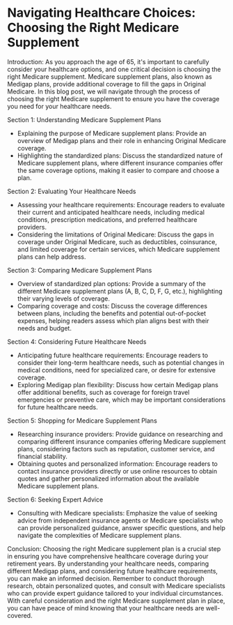 # Navigating Healthcare Choices: Choosing the Right Medicare Supplement

Introduction:
As you approach the age of 65, it's important to carefully consider your healthcare options, and one critical decision is choosing the right Medicare supplement. Medicare supplement plans, also known as Medigap plans, provide additional coverage to fill the gaps in Original Medicare. In this blog post, we will navigate through the process of choosing the right Medicare supplement to ensure you have the coverage you need for your healthcare needs.

Section 1: Understanding Medicare Supplement Plans

- Explaining the purpose of Medicare supplement plans: Provide an overview of Medigap plans and their role in enhancing Original Medicare coverage.
- Highlighting the standardized plans: Discuss the standardized nature of Medicare supplement plans, where different insurance companies offer the same coverage options, making it easier to compare and choose a plan.

Section 2: Evaluating Your Healthcare Needs

- Assessing your healthcare requirements: Encourage readers to evaluate their current and anticipated healthcare needs, including medical conditions, prescription medications, and preferred healthcare providers.
- Considering the limitations of Original Medicare: Discuss the gaps in coverage under Original Medicare, such as deductibles, coinsurance, and limited coverage for certain services, which Medicare supplement plans can help address.

Section 3: Comparing Medicare Supplement Plans

- Overview of standardized plan options: Provide a summary of the different Medicare supplement plans (A, B, C, D, F, G, etc.), highlighting their varying levels of coverage.
- Comparing coverage and costs: Discuss the coverage differences between plans, including the benefits and potential out-of-pocket expenses, helping readers assess which plan aligns best with their needs and budget.

Section 4: Considering Future Healthcare Needs

- Anticipating future healthcare requirements: Encourage readers to consider their long-term healthcare needs, such as potential changes in medical conditions, need for specialized care, or desire for extensive coverage.
- Exploring Medigap plan flexibility: Discuss how certain Medigap plans offer additional benefits, such as coverage for foreign travel emergencies or preventive care, which may be important considerations for future healthcare needs.

Section 5: Shopping for Medicare Supplement Plans

- Researching insurance providers: Provide guidance on researching and comparing different insurance companies offering Medicare supplement plans, considering factors such as reputation, customer service, and financial stability.
- Obtaining quotes and personalized information: Encourage readers to contact insurance providers directly or use online resources to obtain quotes and gather personalized information about the available Medicare supplement plans.

Section 6: Seeking Expert Advice

- Consulting with Medicare specialists: Emphasize the value of seeking advice from independent insurance agents or Medicare specialists who can provide personalized guidance, answer specific questions, and help navigate the complexities of Medicare supplement plans.

Conclusion:
Choosing the right Medicare supplement plan is a crucial step in ensuring you have comprehensive healthcare coverage during your retirement years. By understanding your healthcare needs, comparing different Medigap plans, and considering future healthcare requirements, you can make an informed decision. Remember to conduct thorough research, obtain personalized quotes, and consult with Medicare specialists who can provide expert guidance tailored to your individual circumstances. With careful consideration and the right Medicare supplement plan in place, you can have peace of mind knowing that your healthcare needs are well-covered.